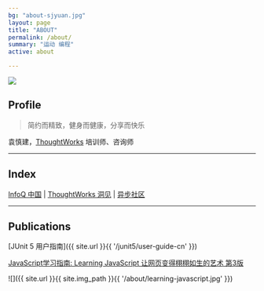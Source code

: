 ```yaml
---
bg: "about-sjyuan.jpg"
layout: page
title: "ABOUT"
permalink: /about/
summary: "运动 编程"
active: about

---
```



<div class="header-sjyuan">
    <img src="{{ site.url }}{{ site.img_path }}{{ '/header-sjyuan.jpg' }}">
</div>

## Profile
> 简约而精致，健身而健康，分享而快乐

袁慎建，[ThoughtWorks](https://thoughtworks.com/) 培训师、咨询师

---

## Index
[InfoQ 中国](http://www.infoq.com/cn/profile/-袁慎建) | [ThoughtWorks 洞见](http://insights.thoughtworkers.org/author/yuanshenjian) | [异步社区](http://www.epubit.com.cn/space/40420)

---

## Publications

[JUnit 5 用户指南]({{ site.url }}{{ '/junit5/user-guide-cn' }})

[JavaScript学习指南: Learning JavaScript 让网页变得栩栩如生的艺术 第3版](https://item.jd.com/12123997.html)

![]({{ site.url }}{{ site.img_path }}{{ '/about/learning-javascript.jpg' }})
